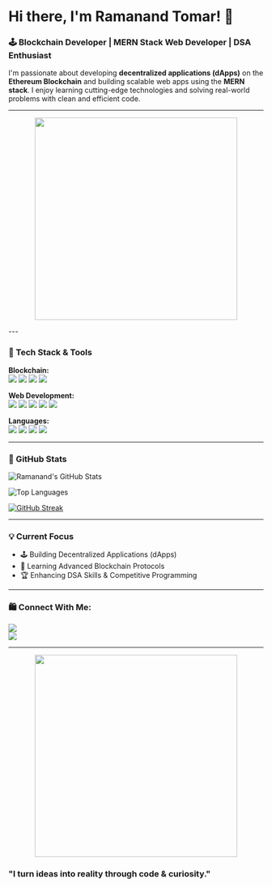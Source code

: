 # Hi there, I'm Ramanand Tomar! 👋

### 🕹 Blockchain Developer | MERN Stack Web Developer | DSA Enthusiast

I'm passionate about developing **decentralized applications (dApps)** on the **Ethereum Blockchain** and building scalable web apps using the **MERN stack**. I enjoy learning cutting-edge technologies and solving real-world problems with clean and efficient code.

---
<p align="center">
  <img src="https://raw.githubusercontent.com/abhisheknaiidu/abhisheknaiidu/master/code.gif" width="400" />
</p>
---


### 🔧 Tech Stack & Tools

**Blockchain:**  
<img src="https://img.shields.io/badge/Ethereum-3C3C3D?style=for-the-badge&logo=ethereum&logoColor=white" /> <img src="https://img.shields.io/badge/Solidity-363636?style=for-the-badge&logo=solidity&logoColor=white" /> <img src="https://img.shields.io/badge/Hardhat-FFDB1C?style=for-the-badge&logo=hardhat&logoColor=black" /> <img src="https://img.shields.io/badge/IPFS-65C2CB?style=for-the-badge&logo=ipfs&logoColor=white" />

**Web Development:**  
<img src="https://img.shields.io/badge/React-61DAFB?style=for-the-badge&logo=react&logoColor=black" /> <img src="https://img.shields.io/badge/Node.js-339933?style=for-the-badge&logo=node.js&logoColor=white" /> <img src="https://img.shields.io/badge/Express.js-000000?style=for-the-badge&logo=express&logoColor=white" /> <img src="https://img.shields.io/badge/MongoDB-47A248?style=for-the-badge&logo=mongodb&logoColor=white" /> <img src="https://img.shields.io/badge/MySQL-00758F?style=for-the-badge&logo=mysql&logoColor=white" />

**Languages:**  
<img src="https://img.shields.io/badge/C%2B%2B-00599C?style=for-the-badge&logo=c%2B%2B&logoColor=white" /> <img src="https://img.shields.io/badge/Python-3776AB?style=for-the-badge&logo=python&logoColor=white" /> <img src="https://img.shields.io/badge/JavaScript-F7DF1E?style=for-the-badge&logo=javascript&logoColor=black" /> <img src="https://img.shields.io/badge/SQL-003B57?style=for-the-badge&logo=sqlite&logoColor=white" />

---

### 🔢 GitHub Stats

![Ramanand's GitHub Stats](https://github-readme-stats.vercel.app/api?username=ramanandtomar&show_icons=true&theme=radical)

![Top Languages](https://github-readme-stats.vercel.app/api/top-langs/?username=ramanandtomar&layout=compact&theme=radical)

[![GitHub Streak](https://streak-stats.demolab.com?user=ramanandtomar&theme=radical)](https://git.io/streak-stats)

---

### 💡 Current Focus

- 🕹 Building Decentralized Applications (dApps)
- 🌟 Learning Advanced Blockchain Protocols
- 🏆 Enhancing DSA Skills & Competitive Programming

---

### 🛍️ Connect With Me:

[<img src="https://img.shields.io/badge/LinkedIn-blue?style=for-the-badge&logo=linkedin&logoColor=white" />](https://www.linkedin.com/in/ramanand-tomar-478528342/)  
[<img src="https://img.shields.io/badge/Email-D14836?style=for-the-badge&logo=gmail&logoColor=white" />](mailto:ramanandtomar1234@gmail.com)

---

<p align="center">
  <img src="https://raw.githubusercontent.com/abhisheknaiidu/abhisheknaiidu/master/code.gif" width="400" />
</p>


### "I turn ideas into reality through code & curiosity."
